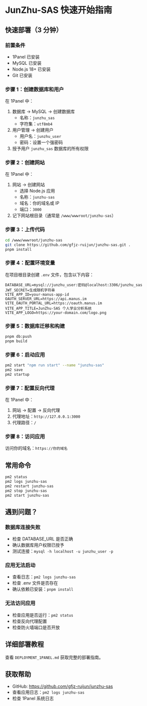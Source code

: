 # JunZhu-SAS 快速开始指南

## 快速部署（3 分钟）

### 前置条件
- 1Panel 已安装
- MySQL 已安装
- Node.js 18+ 已安装
- Git 已安装

### 步骤 1：创建数据库和用户

在 1Panel 中：
1. 数据库 → MySQL → 创建数据库
   - 名称：`junzhu_sas`
   - 字符集：`utf8mb4`
2. 用户管理 → 创建用户
   - 用户名：`junzhu_user`
   - 密码：设置一个强密码
3. 授予用户 `junzhu_sas` 数据库的所有权限

### 步骤 2：创建网站

在 1Panel 中：
1. 网站 → 创建网站
   - 选择 Node.js 应用
   - 名称：`junzhu-sas`
   - 域名：你的域名或 IP
   - 端口：`3000`
2. 记下网站根目录（通常是 `/www/wwwroot/junzhu-sas`）

### 步骤 3：上传代码

```bash
cd /www/wwwroot/junzhu-sas
git clone https://github.com/gfjz-ruijun/junzhu-sas.git .
pnpm install
```

### 步骤 4：配置环境变量

在项目根目录创建 `.env` 文件，包含以下内容：

```
DATABASE_URL=mysql://junzhu_user:密码@localhost:3306/junzhu_sas
JWT_SECRET=生成随机字符串
VITE_APP_ID=your-manus-app-id
OAUTH_SERVER_URL=https://api.manus.im
VITE_OAUTH_PORTAL_URL=https://oauth.manus.im
VITE_APP_TITLE=JunZhu-SAS 个人学业分析系统
VITE_APP_LOGO=https://your-domain.com/logo.png
```

### 步骤 5：数据库迁移和构建

```bash
pnpm db:push
pnpm build
```

### 步骤 6：启动应用

```bash
pm2 start "npm run start" --name "junzhu-sas"
pm2 save
pm2 startup
```

### 步骤 7：配置反向代理

在 1Panel 中：
1. 网站 → 配置 → 反向代理
2. 代理地址：`http://127.0.0.1:3000`
3. 代理路径：`/`

### 步骤 8：访问应用

访问你的域名：`https://你的域名`

## 常用命令

```bash
pm2 status
pm2 logs junzhu-sas
pm2 restart junzhu-sas
pm2 stop junzhu-sas
pm2 start junzhu-sas
```

## 遇到问题？

### 数据库连接失败
- 检查 DATABASE_URL 是否正确
- 确认数据库用户权限已授予
- 测试连接：`mysql -h localhost -u junzhu_user -p`

### 应用无法启动
- 查看日志：`pm2 logs junzhu-sas`
- 检查 .env 文件是否存在
- 确认依赖已安装：`pnpm install`

### 无法访问应用
- 检查应用是否运行：`pm2 status`
- 检查反向代理配置
- 检查防火墙端口是否开放

## 详细部署教程

查看 `DEPLOYMENT_1PANEL.md` 获取完整的部署指南。

## 获取帮助

- GitHub: https://github.com/gfjz-ruijun/junzhu-sas
- 查看应用日志：`pm2 logs junzhu-sas`
- 检查 1Panel 系统日志

